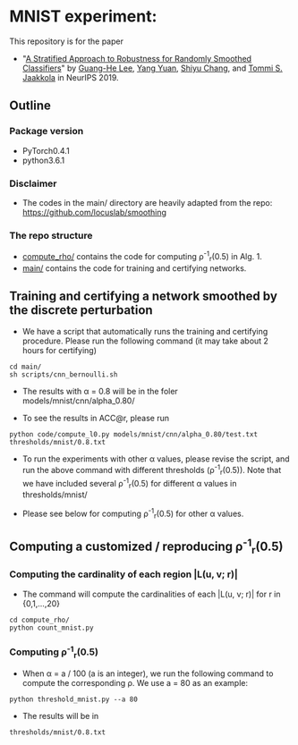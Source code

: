 # MNIST experiment:

This repository is for the paper

 * "[A Stratified Approach to Robustness for Randomly Smoothed Classifiers](https://arxiv.org/pdf/1906.04948.pdf)" by [Guang-He Lee](https://people.csail.mit.edu/guanghe/), [Yang Yuan](http://www.callowbird.com), [Shiyu Chang](http://people.csail.mit.edu/chang87/), and [Tommi S. Jaakkola](http://people.csail.mit.edu/tommi/) in NeurIPS 2019.

## Outline 

### Package version 

 * PyTorch0.4.1
 * python3.6.1

### Disclaimer

 * The codes in the main/ directory are heavily adapted from the repo: https://github.com/locuslab/smoothing

### The repo structure

 * [compute_rho/](compute_rho) contains the code for computing &rho;<sup>-1</sup><sub>r</sub>(0.5) in Alg. 1.
 * [main/](main) contains the code for training and certifying networks.

## Training and certifying a network smoothed by the discrete perturbation

 * We have a script that automatically runs the training and certifying procedure. Please run the following command (it may take about 2 hours for certifying)

```
cd main/
sh scripts/cnn_bernoulli.sh
```

 * The results with &alpha; = 0.8 will be in the foler models/mnist/cnn/alpha_0.80/

 * To see the results in ACC@r, please run 

```
python code/compute_l0.py models/mnist/cnn/alpha_0.80/test.txt thresholds/mnist/0.8.txt 
```

 * To run the experiments with other &alpha; values, please revise the script, and run the above command with different thresholds (&rho;<sup>-1</sup><sub>r</sub>(0.5)). Note that we have included several &rho;<sup>-1</sup><sub>r</sub>(0.5) for different &alpha; values in thresholds/mnist/

 * Please see below for computing &rho;<sup>-1</sup><sub>r</sub>(0.5) for other &alpha; values.

## Computing a customized / reproducing &rho;<sup>-1</sup><sub>r</sub>(0.5)

### Computing the cardinality of each region |L(u, v; r)|

 * The command will compute the cardinalities of each |L(u, v; r)| for r in {0,1,...,20}

```
cd compute_rho/
python count_mnist.py
``` 

### Computing &rho;<sup>-1</sup><sub>r</sub>(0.5)

 * When &alpha; = a / 100 (a is an integer), we run the following command to compute the corresponding &rho;. We use a = 80 as an example:

```
python threshold_mnist.py --a 80
```

 * The results will be in 

```
thresholds/mnist/0.8.txt
```
